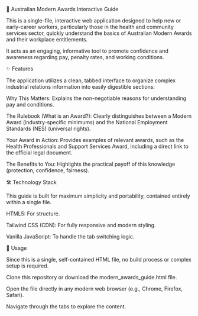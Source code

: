 💜 Australian Modern Awards Interactive Guide

This is a single-file, interactive web application designed to help new or early-career workers, particularly those in the health and community services sector, quickly understand the basics of Australian Modern Awards and their workplace entitlements.

It acts as an engaging, informative tool to promote confidence and awareness regarding pay, penalty rates, and working conditions.

✨ Features

The application utilizes a clean, tabbed interface to organize complex industrial relations information into easily digestible sections:

Why This Matters: Explains the non-negotiable reasons for understanding pay and conditions.

The Rulebook (What is an Award?): Clearly distinguishes between a Modern Award (industry-specific minimums) and the National Employment Standards (NES) (universal rights).

Your Award in Action: Provides examples of relevant awards, such as the Health Professionals and Support Services Award, including a direct link to the official legal document.

The Benefits to You: Highlights the practical payoff of this knowledge (protection, confidence, fairness).

🛠️ Technology Stack

This guide is built for maximum simplicity and portability, contained entirely within a single file.

HTML5: For structure.

Tailwind CSS (CDN): For fully responsive and modern styling.

Vanilla JavaScript: To handle the tab switching logic.

🚀 Usage

Since this is a single, self-contained HTML file, no build process or complex setup is required.

Clone this repository or download the modern_awards_guide.html file.

Open the file directly in any modern web browser (e.g., Chrome, Firefox, Safari).

Navigate through the tabs to explore the content.
